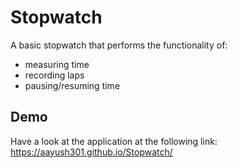# Stopwatch
A basic stopwatch that performs the functionality of:
- measuring time
- recording laps
- pausing/resuming time

## Demo
Have a look at the application at the following link: https://aayush301.github.io/Stopwatch/
